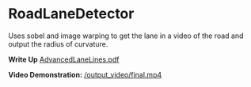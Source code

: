 # RoadLaneDetector
Uses sobel and image warping to get the lane in a video of the road and output the radius of curvature.

**Write Up**
[AdvancedLaneLines.pdf](https://github.com/aneesh-joshi/RoadLaneDetector/blob/master/Advanced%20Lane%20Lines.pdf)

**Video Demonstration:**
[/output_video/final.mp4](https://github.com/aneesh-joshi/RoadLaneDetector/blob/master/output_video/final.mp4)
